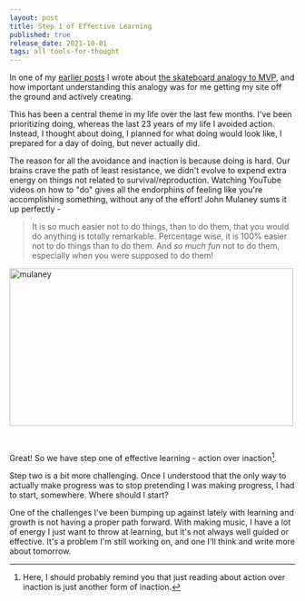 ```yaml
---
layout: post
title: Step 1 of Effective Learning 
published: true
release_date: 2021-10-01
tags: all tools-for-thought
---
```


In one of my [earlier posts](2021/07/13/we-are-back) I wrote about [the skateboard analogy to MVP](https://blog.crisp.se/2016/01/25/henrikkniberg/making-sense-of-mvp), and how important understanding this analogy was for me getting my site off the ground and actively creating. 

This has been a central theme in my life over the last few months. I've been prioritizing doing, whereas the last 23 years of my life I avoided action. Instead, I thought about doing, I planned for what doing would look like, I prepared for a day of doing, but never actually did.  

The reason for all the avoidance and inaction is because doing is hard. Our brains crave the path of least resistance, we didn't evolve to expend extra energy on things not related to survival/reproduction. Watching YouTube videos on how to "do" gives all the endorphins of feeling like you're accomplishing something, without any of the effort! John Mulaney sums it up perfectly -

> It is so much easier not to do things, than to do them, that you would do anything is totally remarkable. Percentage wise, it is 100% easier not to do things than to do them. And *so much fun* not to do them, especially when you were supposed to do them! 

<a data-flickr-embed="true" href="https://www.flickr.com/photos/110967671@N02/51561803386/in/dateposted-public/" title="mulaney"><img src="https://live.staticflickr.com/65535/51561803386_2ed13a73bc_o.gif" width="500" height="278" alt="mulaney"></a><script async src="//embedr.flickr.com/assets/client-code.js" charset="utf-8"></script>

<br>

Great! So we have step one of effective learning - action over inaction[^1].

Step two is a bit more challenging. Once I understood that the only way to actually make progress was to stop pretending I was making progress, I had to start, somewhere. Where should I start? 

One of the challenges I've been bumping up against lately with learning and growth is not having a proper path forward. With making music, I have a lot of energy I just want to throw at learning, but it's not always well guided or effective. It's a problem I'm still working on, and one I'll think and write more about tomorrow.


[^1]: Here, I should probably remind you that just reading about action over inaction is just another form of inaction. 